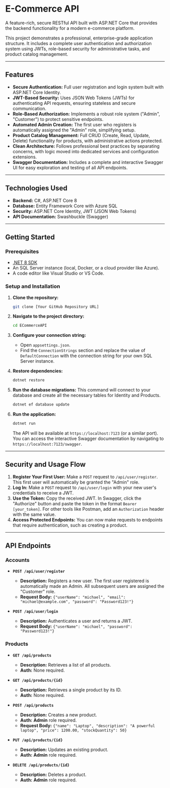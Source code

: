 # E-Commerce API

A feature-rich, secure RESTful API built with ASP.NET Core that provides the backend functionality for a modern e-commerce platform.

This project demonstrates a professional, enterprise-grade application structure. It includes a complete user authentication and authorization system using JWTs, role-based security for administrative tasks, and product catalog management.

---

## Features

-   **Secure Authentication:** Full user registration and login system built with ASP.NET Core Identity.
-   **JWT-Based Security:** Uses JSON Web Tokens (JWTs) for authenticating API requests, ensuring stateless and secure communication.
-   **Role-Based Authorization:** Implements a robust role system ("Admin", "Customer") to protect sensitive endpoints.
-   **Automated Admin Creation:** The first user who registers is automatically assigned the "Admin" role, simplifying setup.
-   **Product Catalog Management:** Full CRUD (Create, Read, Update, Delete) functionality for products, with administrative actions protected.
-   **Clean Architecture:** Follows professional best practices by separating concerns, with logic moved into dedicated services and configuration extensions.
-   **Swagger Documentation:** Includes a complete and interactive Swagger UI for easy exploration and testing of all API endpoints.

---

## Technologies Used

-   **Backend:** C#, ASP.NET Core 8
-   **Database:** Entity Framework Core with Azure SQL
-   **Security:** ASP.NET Core Identity, JWT (JSON Web Tokens)
-   **API Documentation:** Swashbuckle (Swagger)
---

## Getting Started

### Prerequisites

-   [.NET 8 SDK](https://dotnet.microsoft.com/download/dotnet/8.0)
-   An SQL Server instance (local, Docker, or a cloud provider like Azure).
-   A code editor like Visual Studio or VS Code.

### Setup and Installation

1.  **Clone the repository:**
    ```bash
    git clone [Your GitHub Repository URL]
    ```

2.  **Navigate to the project directory:**
    ```bash
    cd ECommerceAPI
    ```

3.  **Configure your connection string:**
    -   Open `appsettings.json`.
    -   Find the `ConnectionStrings` section and replace the value of `DefaultConnection` with the connection string for your own SQL Server instance.

4.  **Restore dependencies:**
    ```bash
    dotnet restore
    ```

5.  **Run the database migrations:**
    This command will connect to your database and create all the necessary tables for Identity and Products.
    ```bash
    dotnet ef database update
    ```

6.  **Run the application:**
    ```bash
    dotnet run
    ```
    The API will be available at `https://localhost:7123` (or a similar port). You can access the interactive Swagger documentation by navigating to `https://localhost:7123/swagger`.

---

## Security and Usage Flow

1.  **Register Your First User:** Make a `POST` request to `/api/user/register`. This first user will automatically be granted the "Admin" role.
2.  **Log In:** Make a `POST` request to `/api/user/login` with your new user's credentials to receive a JWT.
3.  **Use the Token:** Copy the received JWT. In Swagger, click the "Authorize" button and paste the token in the format `Bearer [your_token]`. For other tools like Postman, add an `Authorization` header with the same value.
4.  **Access Protected Endpoints:** You can now make requests to endpoints that require authentication, such as creating a product.

---

## API Endpoints

### Accounts

-   **`POST /api/user/register`**
    -   **Description:** Registers a new user. The first user registered is automatically made an Admin. All subsequent users are assigned the "Customer" role.
    -   **Request Body:** `{"userName": "michael", "email": "michael@example.com", "password": "Password123!"}`

-   **`POST /api/user/login`**
    -   **Description:** Authenticates a user and returns a JWT.
    -   **Request Body:** `{"userName": "michael", "password": "Password123!"}`

### Products

-   **`GET /api/products`**
    -   **Description:** Retrieves a list of all products.
    -   **Auth:** None required.

-   **`GET /api/products/{id}`**
    -   **Description:** Retrieves a single product by its ID.
    -   **Auth:** None required.

-   **`POST /api/products`**
    -   **Description:** Creates a new product.
    -   **Auth:** **Admin** role required.
    -   **Request Body:** `{"name": "Laptop", "description": "A powerful laptop", "price": 1200.00, "stockQuantity": 50}`

-   **`PUT /api/products/{id}`**
    -   **Description:** Updates an existing product.
    -   **Auth:** **Admin** role required.

-   **`DELETE /api/products/{id}`**
    -   **Description:** Deletes a product.
    -   **Auth:** **Admin** role required.
